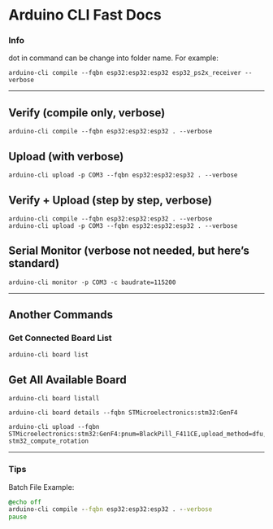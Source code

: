 # Arduino CLI Fast Docs
### Info 
dot in command can be change into folder name. For example:
```
arduino-cli compile --fqbn esp32:esp32:esp32 esp32_ps2x_receiver --verbose
```

---

## Verify (compile only, verbose)
```
arduino-cli compile --fqbn esp32:esp32:esp32 . --verbose
```

## Upload (with verbose)
```
arduino-cli upload -p COM3 --fqbn esp32:esp32:esp32 . --verbose
```

## Verify + Upload (step by step, verbose)
```
arduino-cli compile --fqbn esp32:esp32:esp32 . --verbose
arduino-cli upload -p COM3 --fqbn esp32:esp32:esp32 . --verbose
```

## Serial Monitor (verbose not needed, but here’s standard)
```
arduino-cli monitor -p COM3 -c baudrate=115200
```

---

## Another Commands

### Get Connected Board List 
```
arduino-cli board list
```

## Get All Available Board
```
arduino-cli board listall
```


```
arduino-cli board details --fqbn STMicroelectronics:stm32:GenF4

arduino-cli upload --fqbn STMicroelectronics:stm32:GenF4:pnum=BlackPill_F411CE,upload_method=dfu,usb=none,usart=enabled_generic stm32_compute_rotation
```
---

### Tips
Batch File Example:
```bat 
@echo off
arduino-cli compile --fqbn esp32:esp32:esp32 . --verbose
pause
```
